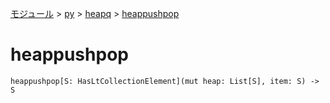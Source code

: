 [モジュール](../../index.md) > [py](../index.md) > [heapq](./index.md) > [heappushpop]()

# heappushpop

```
heappushpop[S: HasLtCollectionElement](mut heap: List[S], item: S) -> S
```
